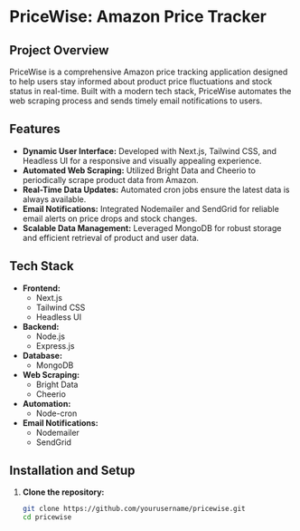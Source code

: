 # PriceWise: Amazon Price Tracker

## Project Overview
PriceWise is a comprehensive Amazon price tracking application designed to help users stay informed about product price fluctuations and stock status in real-time. Built with a modern tech stack, PriceWise automates the web scraping process and sends timely email notifications to users.

## Features
- **Dynamic User Interface:** Developed with Next.js, Tailwind CSS, and Headless UI for a responsive and visually appealing experience.
- **Automated Web Scraping:** Utilized Bright Data and Cheerio to periodically scrape product data from Amazon.
- **Real-Time Data Updates:** Automated cron jobs ensure the latest data is always available.
- **Email Notifications:** Integrated Nodemailer and SendGrid for reliable email alerts on price drops and stock changes.
- **Scalable Data Management:** Leveraged MongoDB for robust storage and efficient retrieval of product and user data.

## Tech Stack
- **Frontend:**
  - Next.js
  - Tailwind CSS
  - Headless UI
- **Backend:**
  - Node.js
  - Express.js
- **Database:**
  - MongoDB
- **Web Scraping:**
  - Bright Data
  - Cheerio
- **Automation:**
  - Node-cron
- **Email Notifications:**
  - Nodemailer
  - SendGrid

## Installation and Setup
1. **Clone the repository:**
   ```bash
   git clone https://github.com/yourusername/pricewise.git
   cd pricewise
